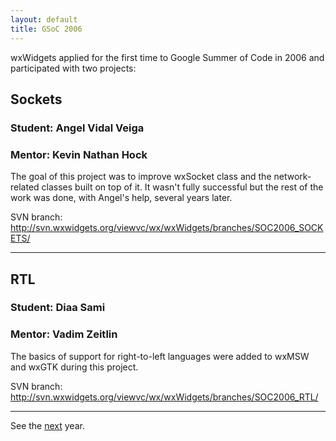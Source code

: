 ```yaml
---
layout: default
title: GSoC 2006
---
```


wxWidgets applied for the first time to Google Summer of Code in 2006 and
participated with two projects:

## Sockets
### Student: Angel Vidal Veiga
### Mentor: Kevin Nathan Hock

The goal of this project was to improve wxSocket class and the network-related
classes built on top of it. It wasn't fully successful but the rest of the work
was done, with Angel's help, several years later.

SVN branch: http://svn.wxwidgets.org/viewvc/wx/wxWidgets/branches/SOC2006_SOCKETS/

----

## RTL
### Student: Diaa Sami
### Mentor: Vadim Zeitlin

The basics of support for right-to-left languages were added to wxMSW and wxGTK
during this project.

SVN branch: http://svn.wxwidgets.org/viewvc/wx/wxWidgets/branches/SOC2006_RTL/

----

See the [next](../2007/) year.
